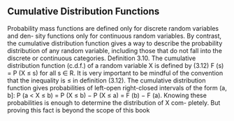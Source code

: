 ## Cumulative Distribution Functions

Probability mass functions are defined only for discrete random variables and den-
sity functions only for continuous random variables. By contrast, the cumulative
distribution function gives a way to describe the probability distribution of any
random variable, including those that do not fall into the discrete or continuous
categories.
Definition 3.10. The cumulative distribution function (c.d.f.) of a random
variable X is defined by
(3.12) F (s) = P (X ≤ s) for all s ∈ R.
It is very important to be mindful of the convention that the inequality is
≤ in definition (3.12). The cumulative distribution function gives probabilities of
left-open right-closed intervals of the form (a, b]:
P (a < X ≤ b) = P (X ≤ b) − P (X ≤ a) = F (b) − F (a).
Knowing these probabilities is enough to determine the distribution of X com-
pletely. But proving this fact is beyond the scope of this book